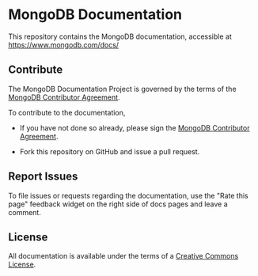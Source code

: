# MongoDB Documentation

This repository contains the MongoDB documentation, accessible at https://www.mongodb.com/docs/


## Contribute

The MongoDB Documentation Project is governed by the terms of the [MongoDB Contributor Agreement](https://www.mongodb.com/legal/contributor-agreement).

To contribute to the documentation, 

- If you have not done so already, please sign the [MongoDB Contributor Agreement](https://www.mongodb.com/legal/contributor-agreement).

- Fork this repository on GitHub and issue a pull request. 


## Report Issues

To file issues or requests regarding the documentation, use the "Rate this page" feedback widget on the right side of docs pages and leave a comment.


## License

All documentation is available under the terms of a [Creative Commons License](https://creativecommons.org/licenses/by-nc-sa/3.0/).

